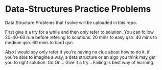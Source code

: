 # Data-Structures Practice Problems
Data Structure Problems that I solve will be uploaded in this repo.

First give it a try for a while and then only refer to solution.
You can follow 20-40-60 rule before refering to solutions:
20 mins to easy qsn.
40 mins to medium qsn.
60 mins to hard qsn.

Also I would say only refer if you're having no clue about how to do it, if you're able to imagine a way, a data structure 
or an algo you think may get you to right solution. Go On... Give it a try... 
Failing is best way of learning.
